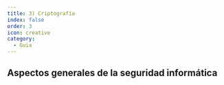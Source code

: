 ```yaml
---
title: 3) Criptografía
index: false
order: 3
icon: creative
category:
  - Guia
---
```


## Aspectos generales de la seguridad informática
